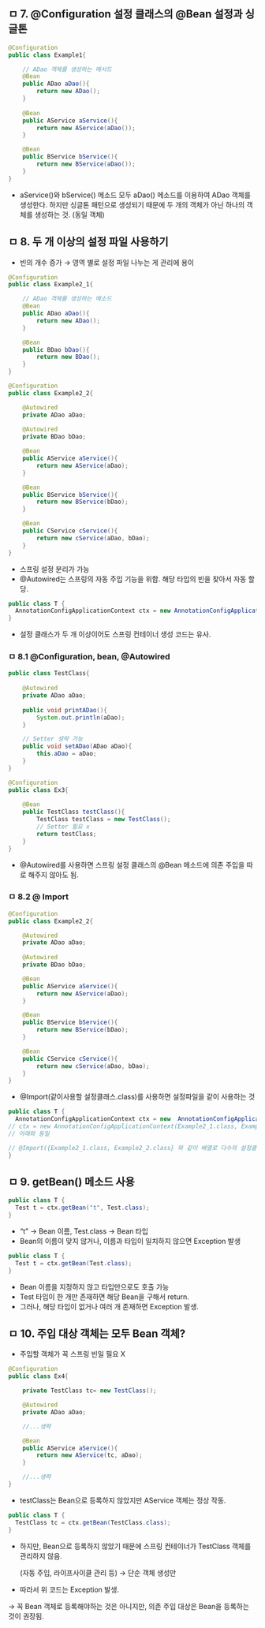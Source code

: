 ## ㅁ 7. @Configuration 설정 클래스의 @Bean 설정과 싱글톤

```java
@Configuration
public class Example1{

	// ADao 객체를 생성하는 메서드
	@Bean
	public ADao aDao(){
		return new ADao();
	}
	
	@Bean
	public AService aService(){
		return new AService(aDao());
	}

	@Bean
	public BService bService(){
		return new BService(aDao());
	}
}
```

- aService()와 bService() 메소드 모두 aDao() 메소드를 이용하여 ADao 객체를 생성한다. 하지만 싱글톤 패턴으로 생성되기 때문에 두 개의 객체가 아닌 하나의 객체를 생성하는 것. (동일 객체)

## ㅁ 8. 두 개 이상의 설정 파일 사용하기

- 빈의 개수 증가 → 영역 별로 설정 파일 나누는 게 관리에 용이

```java
@Configuration
public class Example2_1{

	// ADao 객체를 생성하는 메소드
	@Bean
	public ADao aDao(){
		return new ADao();
	}

	@Bean
	public BDao bDao(){
		return new BDao();
	}
}
```

```java
@Configuration
public class Example2_2{

	@Autowired
	private ADao aDao;
	
	@Autowired
	private BDao bDao;

	@Bean
	public AService aService(){
		return new AService(aDao);
	}

	@Bean
	public BService bService(){
		return new BService(bDao);
	}

	@Bean
	public CService cService(){
		return new cService(aDao, bDao);
	}
}
```

- 스프링 설정 분리가 가능
- @Autowired는 스프링의 자동 주입 기능을 위함. 해당 타입의 빈을 찾아서 자동 할당.

```java
public class T {
  AnnotationConfigApplicationContext ctx = new AnnotationConfigApplicationContext(Example2_1 .class, Example2_2 .class);
}
```

- 설정 클래스가 두 개 이상이어도 스프링 컨테이너 생성 코드는 유사.

### ㅁ 8.1 @Configuration, bean, @Autowired

```java
public class TestClass{
	
	@Autowired
	private ADao aDao;
	
	public void printADao(){
		System.out.println(aDao);
	}

	// Setter 생략 가능
	public void setADao(ADao aDao){
		this.aDao = aDao;
	}
}
```

```java
@Configuration
public class Ex3{
	
	@Bean
	public TestClass testClass(){
		TestClass testClass = new TestClass();
		// Setter 필요 x
		return testClass;
	}
}
```

- @Autowired를 사용하면 스프링 설정 클래스의 @Bean 메소드에 의존 주입을 따로 해주지 않아도 됨.

### ㅁ 8.2 @ Import

```java
@Configuration
public class Example2_2{

	@Autowired
	private ADao aDao;
	
	@Autowired
	private BDao bDao;

	@Bean
	public AService aService(){
		return new AService(aDao);
	}

	@Bean
	public BService bService(){
		return new BService(bDao);
	}

	@Bean
	public CService cService(){
		return new cService(aDao, bDao);
	}
}
```

- @Import(같이사용할 설정클래스.class)를 사용하면 설정파일을 같이 사용하는 것

```java
public class T {
  AnnotationConfigApplicationContext ctx = new  AnnotationConfigApplicationContext(Example2_2 .class);
// ctx = new AnnotationConfigApplicationContext(Example2_1.class, Example2_2.class);
// 아래와 동일

// @Import({Example2_1.class, Example2_2.class} 와 같이 배열로 다수의 설정클래스도 사용 가능
}
```

## ㅁ 9. getBean() 메소드 사용

```java
public class T {
  Test t = ctx.getBean("t", Test.class);
}
```

- “t” → Bean 이름, Test.class → Bean 타입
- Bean의 이름이 맞지 않거나, 이름과 타입이 일치하지 않으면 Exception 발생

```java
public class T {
  Test t = ctx.getBean(Test.class);
}
```

- Bean 이름을 지정하지 않고 타입만으로도 호출 가능
- Test 타입이 한 개만 존재하면 해당 Bean을 구해서 return.
- 그러나, 해당 타입이 없거나 여러 개 존재하면 Exception 발생.

## ㅁ 10. 주입 대상 객체는 모두 Bean 객체?

- 주입할 객체가 꼭 스프링 빈일 필요 X

```java
@Configuration
public class Ex4{

	private TestClass tc= new TestClass();

	@Autowired
	private ADao aDao;

    //...생략

	@Bean
	public AService aService(){
		return new AService(tc, aDao);
	}

	//...생략
}
```

- testClass는 Bean으로 등록하지 않았지만 AService 객체는 정상 작동.

```java
public class T {
  TestClass tc = ctx.getBean(TestClass.class);
}
```

- 하지만, Bean으로 등록하지 않았기 때문에 스프링 컨테이너가 TestClass 객체를 관리하지 않음.

  (자동 주입, 라이프사이클 관리 등) → 단순 객체 생성만

- 따라서 위 코드는 Exception 발생.

→ 꼭 Bean 객체로 등록해야하는 것은 아니지만, 의존 주입 대상은 Bean을 등록하는 것이 권장됨.